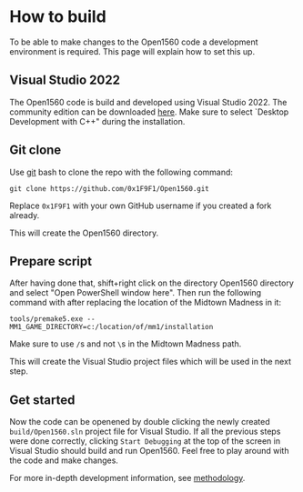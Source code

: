 # How to build

To be able to make changes to the Open1560 code a development environment is required. This page will explain how to set this up.

## Visual Studio 2022

The Open1560 code is build and developed using Visual Studio 2022. The community edition can be downloaded [here](https://visualstudio.microsoft.com/vs/community/). Make sure to select `Desktop Development with C++" during the installation.

## Git clone

Use [git](https://git-scm.com/) bash to clone the repo with the following command:
```
git clone https://github.com/0x1F9F1/Open1560.git
```

Replace `0x1F9F1` with your own GitHub username if you created a fork already.

This will create the Open1560 directory.

## Prepare script

After having done that, shift+right click on the directory Open1560 directory and select "Open PowerShell window here". Then run the following command with after replacing the location of the Midtown Madness in it:

```
tools/premake5.exe --MM1_GAME_DIRECTORY=c:/location/of/mm1/installation
```

Make sure to use `/`s and not `\`s in the Midtown Madness path.

This will create the Visual Studio project files which will be used in the next step.

## Get started

Now the code can be openened by double clicking the newly created `build/Open1560.sln` project file for Visual Studio. If all the previous steps were done correctly, clicking `Start Debugging` at the top of the screen in Visual Studio should build and run Open1560. Feel free to play around with the code and make changes.

For more in-depth development information, see [methodology](./methodology.md).